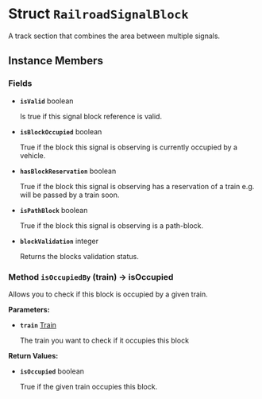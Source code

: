 # Struct <code>RailroadSignalBlock</code>

A track section that combines the area between multiple signals.
## Instance Members
### Fields
- <code><b>isValid</b></code> boolean

  Is true if this signal block reference is valid.
- <code><b>isBlockOccupied</b></code> boolean

  True if the block this signal is observing is currently occupied by a vehicle.
- <code><b>hasBlockReservation</b></code> boolean

  True if the block this signal is observing has a reservation of a train e.g. will be passed by a train soon.
- <code><b>isPathBlock</b></code> boolean

  True if the block this signal is observing is a path-block.
- <code><b>blockValidation</b></code> integer

  Returns the blocks validation status.
### Method <code>isOccupiedBy</code> (train) → isOccupied
Allows you to check if this block is occupied by a given train.

<b>Parameters:</b>

- <code><b>train</b></code> <a href="../classes/Train.md">Train</a>

  The train you want to check if it occupies this block

<b>Return Values:</b>

- <code><b>isOccupied</b></code> boolean

  True if the given train occupies this block.